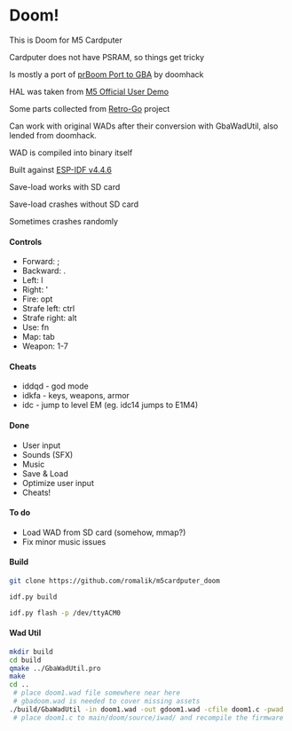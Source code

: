 # Doom!
This is Doom for M5 Cardputer

Cardputer does not have PSRAM, so things get tricky

Is mostly a port of [prBoom Port to GBA](https://github.com/doomhack/GBADoom) by doomhack

HAL was taken from [M5 Official User Demo](https://github.com/m5stack/M5Cardputer-UserDemo)

Some parts collected from [Retro-Go](https://github.com/ducalex/retro-go) project

Can work with original WADs after their conversion with GbaWadUtil, also lended from doomhack.

WAD is compiled into binary itself

Built against
[ESP-IDF v4.4.6](https://docs.espressif.com/projects/esp-idf/en/v4.4.6/esp32/index.html)

Save-load works with SD card

Save-load crashes without SD card

Sometimes crashes randomly

#### Controls
 - Forward: ;
 - Backward: .
 - Left: l
 - Right: '
 - Fire: opt
 - Strafe left: ctrl
 - Strafe right: alt
 - Use: fn
 - Map: tab
 - Weapon: 1-7

#### Cheats
 - iddqd - god mode
 - idkfa - keys, weapons, armor
 - idc<x><y> - jump to level E<x>M<x> (eg. idc14 jumps to E1M4)
   
#### Done
 - User input
 - Sounds (SFX)
 - Music
 - Save & Load
 - Optimize user input
 - Cheats!

#### To do
 - Load WAD from SD card (somehow, mmap?)
 - Fix minor music issues

#### Build

```bash
git clone https://github.com/romalik/m5cardputer_doom
```
```bash
idf.py build
```
```bash
idf.py flash -p /dev/ttyACM0
```


#### Wad Util

```bash
mkdir build
cd build
qmake ../GbaWadUtil.pro
make
cd ..
 # place doom1.wad file somewhere near here
 # gbadoom.wad is needed to cover missing assets
./build/GbaWadUtil -in doom1.wad -out gdoom1.wad -cfile doom1.c -pwad ./gbadoom.wad
 # place doom1.c to main/doom/source/iwad/ and recompile the firmware
```
